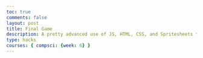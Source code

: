```yaml
---
toc: true
comments: false
layout: post
title: Final Game 
description: A pretty advanced use of JS, HTML, CSS, and Spritesheets to create a single-player game. 
type: hacks
courses: { compsci: {week: 6} }
---
```



<style>
.text-center{
    text-align:center;
    margin-left:auto;
    margin-right:auto;
}
</style>


<body>
<div id="text-center">
    <canvas id="background">
    </canvas>
</div>








<body>

<script src="script.js"></script>